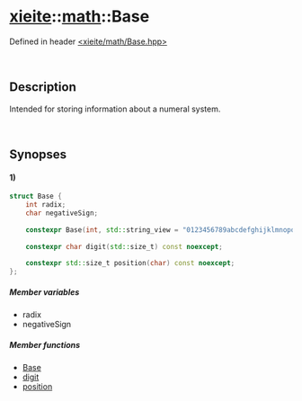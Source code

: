 # [xieite](../xieite.md)\:\:[math](../math.md)\:\:Base
Defined in header [<xieite/math/Base.hpp>](../../include/xieite/math/Base.hpp)

&nbsp;

## Description
Intended for storing information about a numeral system.

&nbsp;

## Synopses
#### 1)
```cpp
struct Base {
    int radix;
    char negativeSign;
        
    constexpr Base(int, std::string_view = "0123456789abcdefghijklmnopqrstuvwxyz", char = '-', bool = false) noexcept;
	
    constexpr char digit(std::size_t) const noexcept;
	
    constexpr std::size_t position(char) const noexcept;
};
```
##### Member variables
- radix
- negativeSign
##### Member functions
- [Base](./Base/1/constructor.md)
- [digit](./Base/1/digit.md)
- [position](./Base/1/position.md)

